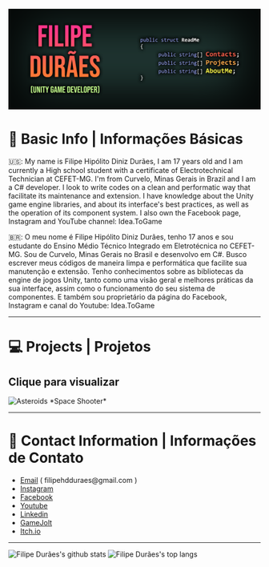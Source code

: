 [![Header](https://raw.githubusercontent.com/filipeduraes/filipeduraes/main/Header_GithubReadme.png "Header")](https://www.linkedin.com/in/filipeduraes/)

# 👋 Basic Info | Informações Básicas

🇺🇸: My name is Filipe Hipólito Diniz Durães, I am 17 years old and I am currently a High school student with a certificate of Electrotechnical Technician at CEFET-MG.
I'm from Curvelo, Minas Gerais in Brazil and I am a C# developer. I look to write codes on a clean and performatic way that facilitate its maintenance and extension. I have knowledge about the Unity game engine libraries, and about its interface's best practices, as well as the operation of its component system. I also own the Facebook page, Instagram and YouTube channel: Idea.ToGame

🇧🇷: O meu nome é Filipe Hipólito Diniz Durães, tenho 17 anos e sou estudante do Ensino Médio Técnico Integrado em Eletrotécnica no CEFET-MG.
Sou de Curvelo, Minas Gerais no Brasil e desenvolvo em C#. Busco escrever meus códigos de maneira limpa e performática que facilite sua manutenção e extensão. Tenho conhecimentos sobre as bibliotecas da engine de jogos Unity, tanto como uma visão geral e melhores práticas da sua interface, assim como o funcionamento do seu sistema de componentes. E também sou proprietário da página do Facebook, Instagram e canal do Youtube: Idea.ToGame

<hr>

# 💻 Projects | Projetos
## Clique para visualizar

<img src="https://github.com/ideatogame/SpaceShooterSample/blob/main/image_2021-04-28_172339.png" alt="Asteroids" width="200"/>
*Space Shooter*


<hr>

# 📱 Contact Information | Informações de Contato

<ul>
	<li><a href="mailto:filipehdduraes@gmail.com">Email</a> ( filipehdduraes@gmail.com )</li>
	<li><a href="https://www.instagram.com/idea.togame">Instagram</a></li>
    	<li><a href="https://facebook.com/idea.togame">Facebook</a></li>
    	<li><a href="https://www.youtube.com/channel/UCoLD9_rZpGvsr-7PoV0ynRw">Youtube</a></li>
	<li><a href="https://linkedin.com/in/filipeduraes">Linkedin</a></li>
	<li><a href="https://gamejolt.com/@IdeaToGame">GameJolt</a></li>
	<li><a href="https://fhdduraes.itch.io">Itch.io</a></li>
</ul>

<hr>

<img src="https://github-readme-stats.vercel.app/api?username=filipeduraes&show_icons=true&?count_private=true&theme=dracula&include_all_commits=true" height="150" alt="Filipe Durães's github stats" /> <img src="https://github-readme-stats.vercel.app/api/top-langs/?username=filipeduraes&hide=Makefile&layout=compact&theme=dracula" height="150" alt="Filipe Durães's top langs" />

